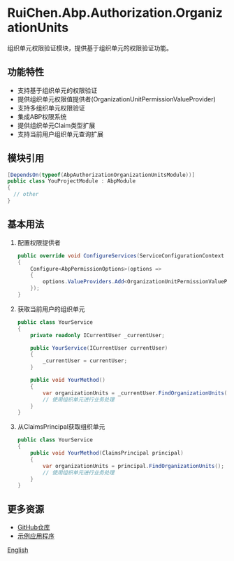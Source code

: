 # RuiChen.Abp.Authorization.OrganizationUnits

组织单元权限验证模块，提供基于组织单元的权限验证功能。

## 功能特性

* 支持基于组织单元的权限验证
* 提供组织单元权限值提供者(OrganizationUnitPermissionValueProvider)
* 支持多组织单元权限验证
* 集成ABP权限系统
* 提供组织单元Claim类型扩展
* 支持当前用户组织单元查询扩展

## 模块引用

```csharp
[DependsOn(typeof(AbpAuthorizationOrganizationUnitsModule))]
public class YouProjectModule : AbpModule
{
  // other
}
```

## 基本用法

1. 配置权限提供者
   ```csharp
   public override void ConfigureServices(ServiceConfigurationContext context)
   {
       Configure<AbpPermissionOptions>(options =>
       {
           options.ValueProviders.Add<OrganizationUnitPermissionValueProvider>();
       });
   }
   ```

2. 获取当前用户的组织单元
   ```csharp
   public class YourService
   {
       private readonly ICurrentUser _currentUser;

       public YourService(ICurrentUser currentUser)
       {
           _currentUser = currentUser;
       }

       public void YourMethod()
       {
           var organizationUnits = _currentUser.FindOrganizationUnits();
           // 使用组织单元进行业务处理
       }
   }
   ```

3. 从ClaimsPrincipal获取组织单元
   ```csharp
   public class YourService
   {
       public void YourMethod(ClaimsPrincipal principal)
       {
           var organizationUnits = principal.FindOrganizationUnits();
           // 使用组织单元进行业务处理
       }
   }
   ```

## 更多资源

* [GitHub仓库](https://github.com/colinin/abp-next-admin)
* [示例应用程序](https://github.com/colinin/abp-next-admin/tree/master/aspnet-core/services/LY.MicroService.Applications.Single)

[English](./README.EN.md)
